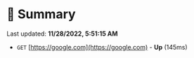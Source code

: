 # 📖 Summary
Last updated: **11/28/2022, 5:51:15 AM**

- `GET` [https://google.com](https://google.com) - **Up** (145ms)

